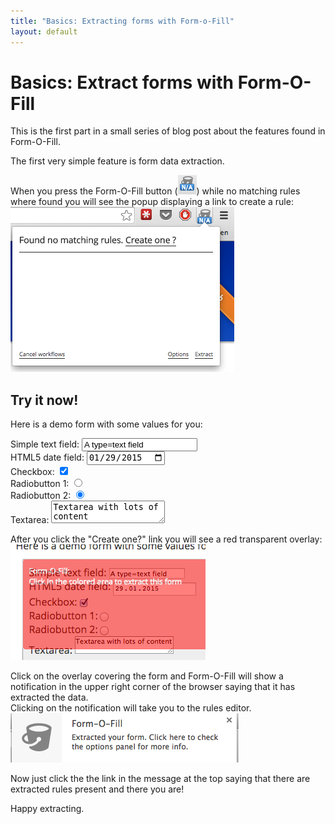 ```yaml
---
title: "Basics: Extracting forms with Form-o-Fill"
layout: default
---
```


# Basics: Extract forms with Form-O-Fill 

This is the first part in a small series of blog post about the features found in Form-O-Fill.

The first very simple feature is form data extraction.

When you press the Form-O-Fill button (![Button with no rules matching](/img/form-extraction/button-when-not-matching.png)) while no 
matching rules where found you will see the popup displaying a link to create a rule:  
<img alt="Popup showing extract form link" src="/img/form-extraction/form-extraction-popup.png" class="fig" />

## Try it now!

Here is a demo form with some values for you:

<form class="demoform">
  Simple text field: <input type="text" name="textfield" value="A type=text field" /><br />
  HTML5 date field: <input type="date" name="datefield" value="2015-01-29" /><br />
  Checkbox: <input type="checkbox" name="a-checkbox" value="1" checked="checked" /><br />
  Radiobutton 1: <input type="radio" name="a-radiobutton" value="1" /><br />
  Radiobutton 2: <input type="radio" name="a-radiobutton" value="2" checked="checked" /><br />
  Textarea: <textarea>Textarea with lots of content</textarea>
</form>

After you click the "Create one?" link you will see a red transparent overlay:  
<img alt="Click the other one" src="/img/form-extraction/form-extraction-overlay.png" class="fig" />

Click on the overlay covering the form and Form-O-Fill will show a notification in the upper right corner of the browser saying that it has extracted the data.  
Clicking on the notification will take you to the rules editor.
<img alt="Chrome notification" src="/img/form-extraction/form-extraction-notification.png" class="fig" />

Now just click the the link in the message at the top saying that there are extracted rules present and there you are!

Happy extracting.
